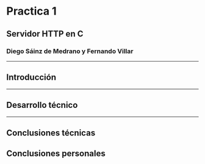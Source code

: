 # Practica 1

## Servidor HTTP en C

### Diego Sáinz de Medrano y Fernando Villar

---

## Introducción

---

## Desarrollo técnico

---

## Conclusiones técnicas

## Conclusiones personales
